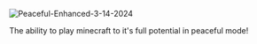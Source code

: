 ![Peaceful-Enhanced-3-14-2024](https://github.com/Doom4680/peaceful-enhanced/assets/73260146/76e1b96c-1cb3-421a-9443-d67639a14610)

The ability to play minecraft to it's full potential in peaceful mode!
